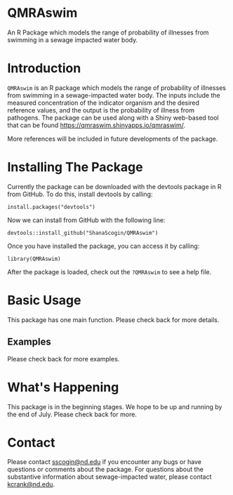 # QMRAswim
An R Package which models the range of probability of illnesses from swimming in a sewage impacted water body.

# Introduction
`QMRAswim` is an R package which models the range of probability of illnesses from swimming in a sewage-impacted water body. The inputs include the measured concentration of the indicator organism and the desired reference values, and the output is the probability of illness from pathogens. The package can be used along with a Shiny web-based tool that can be found <https://qmraswim.shinyapps.io/qmraswim/>.

More references will be included in future developments of the package.

# Installing The Package
Currently the package can be downloaded with the devtools package in R from GitHub. To do this, install devtools by calling:

```
install.packages("devtools")
```

Now we can install from GitHub with the following line:

```
devtools::install_github("ShanaScogin/QMRAswim")
```

Once you have installed the package, you can access it by calling:

```
library(QMRAswim)
```
After the package is loaded, check out the `?QMRAswim` to see a help file. 

# Basic Usage
This package has one main function. Please check back for more details.

## Examples
Please check back for more examples.

# What's Happening
This package is in the beginning stages. We hope to be up and running by the end of July. Please check back for more.

# Contact
Please contact sscogin@nd.edu if you encounter any bugs or have questions or comments about the package. For questions about the substantive information about sewage-impacted water, please contact kcrank@nd.edu. 